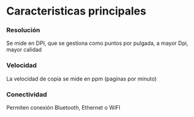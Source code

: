 # Caracteristicas principales
### Resolución 
Se mide en DPI, que se gestiona como puntos por pulgada, a mayor Dpi, mayor calidad

### Velocidad
La velocidad de copia se mide en ppm (paginas por minuto)

### Conectividad
Permiten conexión Bluetooth, Ethernet o WiFI
